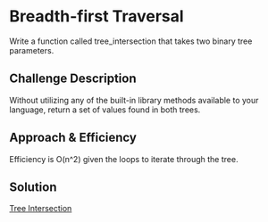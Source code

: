  # Breadth-first Traversal
Write a function called tree_intersection that takes two binary tree parameters.



## Challenge Description
Without utilizing any of the built-in library methods available to your language, return a set of values found in both trees.

## Approach & Efficiency
Efficiency is O(n^2) given the loops to iterate through the tree.

## Solution
[Tree Intersection](../../assets/tree_intersection.PNG)
